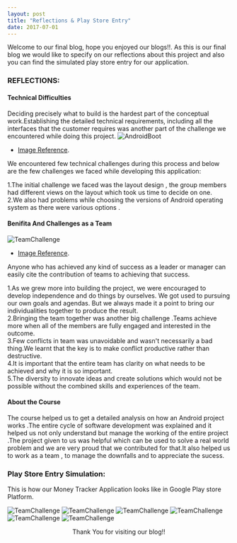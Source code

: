 ```yaml
---
layout: post
title: "Reflections & Play Store Entry"
date: 2017-07-01
---
```



Welcome to our final blog, hope you enjoyed our blogs!!. As this is our final blog we would like to specify on our reflections about this project and  also you can find the simulated play store entry for our application.

### REFLECTIONS:

#### Technical Difficulties

Deciding precisely what to build is the hardest part of the conceptual work.Establishing the detailed technical requirements, including all the interfaces that the customer requires was another part of the challenge we encountered while doing this project.
![AndroidBoot]({{site.baseurl}}/images/AndroidBoot.jpg "AndroidBoot")
- [Image Reference](http://joyofandroid.com/troubleshooting-android-boot-problems/).

We encountered  few technical challenges during this process and below are the few challenges we faced while developing this application: 

1.The initial challenge we faced was the layout design , the group members had different views on the layout which took us time to decide on one.<br>
2.We also had problems while choosing the versions of Android operating system as there were various options .<br>


#### Benifita And Challenges as a Team

![TeamChallenge]({{site.baseurl}}/images/TeamChallenge1.jpg "TeamChallenge")

- [Image Reference](http://fit4seg.de/Team-Challenge_1).

Anyone who has achieved any kind of success as a leader or manager can easily cite the contribution of teams to achieving that success. 

1.As we grew more into building the project, we were encouraged to develop independence and do things by ourselves. We got used to pursuing our own goals and agendas. But we always made it a point to bring our individualities together to produce the result.<br>
2.Bringing the team together was another big challenge .Teams achieve more when all of the members are fully engaged and interested in the outcome.<br>
3.Few conflicts in team was unavoidable and wasn't necessarily a bad thing.We learnt that the key is to make conflict productive rather than destructive.<br> 
4.It is important that the entire team has clarity on what needs to be achieved and why it is so important.<br>
5.The diversity to innovate ideas and create solutions which would not be possible without the combined skills and experiences of the team.<br>


#### About the Course

The course helped us to get a detailed analysis on how an Android project works .The entire cycle of software development was explained and it helped us not only understand but manage the working of the entire project .The project given to us was helpful which can be used to solve a real world problem and we are very proud that we contributed for that.It also helped us to work as a team , to manage the downfalls and to appreciate the sucess.  

### Play Store Entry Simulation:

This is how our Money Tracker Application looks like in Google Play store Platform.

![TeamChallenge]({{site.baseurl}}/images/Playstore_Entry1.jpg "playstoreEntry")
![TeamChallenge]({{site.baseurl}}/images/Playstore_Entry4.jpg "playstoreEntry")
![TeamChallenge]({{site.baseurl}}/images/Playstore_Entry5.jpg "playstoreEntry")
![TeamChallenge]({{site.baseurl}}/images/Playstore_Entry6.jpg "playstoreEntry")
![TeamChallenge]({{site.baseurl}}/images/Playstore_Entry2.jpg "playstoreEntry")
![TeamChallenge]({{site.baseurl}}/images/Playstore_Entry3.jpg "playstoreEntry")


<p align="center">
Thank You for visiting our blog!!  
</p>

